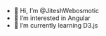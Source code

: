 - 👋 Hi, I’m @JiteshWebosmotic
- 👀 I’m interested in Angular
- 🌱 I’m currently learning D3.js

<!---
JiteshWebosmotic/JiteshWebosmotic is a ✨ special ✨ repository because its `README.md` (this file) appears on your GitHub profile.
You can click the Preview link to take a look at your changes.
--->
